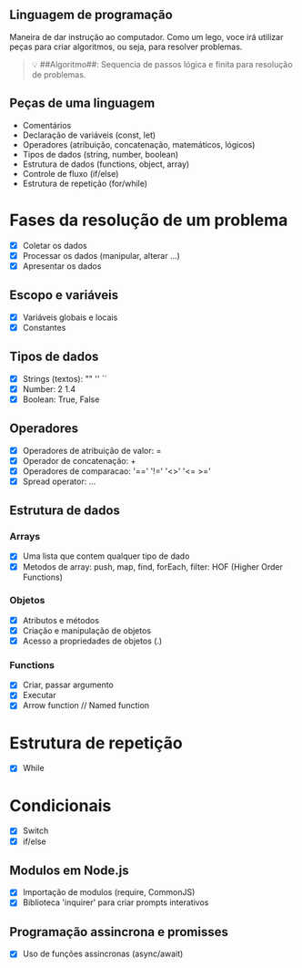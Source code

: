 ## Linguagem de programação

Maneira de dar instrução ao computador.
Como um lego, voce irá utilizar peças para criar algoritmos, ou seja, para resolver problemas.

> 💡 ##Algoritmo##: Sequencia de passos lógica e finita para resolução de problemas.

## Peças de uma linguagem

- Comentários
- Declaração de variáveis (const, let)
- Operadores (atribuição, concatenação, matemáticos, lógicos)
- Tipos de dados (string, number, boolean)
- Estrutura de dados (functions, object, array)
- Controle de fluxo (if/else)
- Estrutura de repetição (for/while)

# Fases da resolução de um problema

- [x] Coletar os dados
- [x] Processar os dados (manipular, alterar ...)
- [x] Apresentar os dados

## Escopo e variáveis

- [x] Variáveis globais e locais
- [x] Constantes

## Tipos de dados

- [x] Strings (textos): "" '' ´´
- [x] Number: 2 1.4
- [x] Boolean: True, False

## Operadores

- [x] Operadores de atribuição de valor: =
- [x] Operador de concatenação: +
- [x] Operadores de comparacao: '==' '!=' '<>' '<= >='
- [x] Spread operator: ...

## Estrutura de dados

### Arrays

- [x] Uma lista que contem qualquer tipo de dado
- [x] Metodos de array: push, map, find, forEach, filter: HOF (Higher Order Functions)

### Objetos

- [x] Atributos e métodos
- [x] Criação e manipulação de objetos
- [x] Acesso a propriedades de objetos (.)

### Functions

- [x] Criar, passar argumento
- [x] Executar
- [x] Arrow function // Named function

# Estrutura de repetição

- [x] While

# Condicionais

- [x] Switch
- [x] if/else

## Modulos em Node.js

- [x] Importação de modulos (require, CommonJS)
- [x] Biblioteca 'inquirer' para criar prompts interativos

## Programação assincrona e promisses

- [x] Uso de funções assincronas (async/await)
